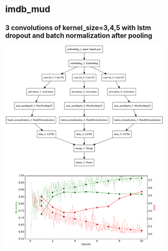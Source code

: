 # imdb_mud

## 3 convolutions of kernel_size=3,4,5 with lstm dropout and batch normalization after pooling

![diagram](https://github.com/ayenter/imdb_mud/blob/master/model_9/m9_diagram.png)
![graph](https://github.com/ayenter/imdb_mud/blob/master/model_9/m9_r1_e10_graph.png)